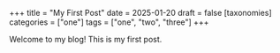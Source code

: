 +++
title = "My First Post"
date = 2025-01-20
draft = false
[taxonomies]
categories = ["one"]
tags = ["one", "two", "three"]
+++

Welcome to my blog! This is my first post.

